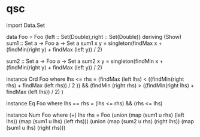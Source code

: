 # qsc
import Data.Set

data  Foo = Foo {left :: Set(Double),right :: Set(Double)}
               deriving (Show)
sum1 :: Set a -> Foo a -> Set a
sum1 x y = singleton(findMax x + (findMin(right y) + findMax (left y)) / 2)

sum2 :: Set a -> Foo a -> Set a
sum2 x y = singleton(findMin x + (findMin(right y) + findMax (left y)) / 2)

instance Ord Foo where
  lhs <= rhs = (findMax (left lhs) < ((findMin(right rhs) + findMax (left rhs)) / 2 )) && (findMin (right rhs) > ((findMin(right lhs) + findMax (left lhs)) / 2) )

instance Eq Foo where
  lhs == rhs = (lhs <= rhs) && (rhs <= lhs)

instance Num Foo where
  (+) lhs rhs = Foo (union (map (sum1 u rhs) (left lhs)) (map (sum1 u lhs) (left rhs))) (union (map (sum2 u rhs) (right lhs)) (map (sum1 u lhs) (right rhs)))
 
